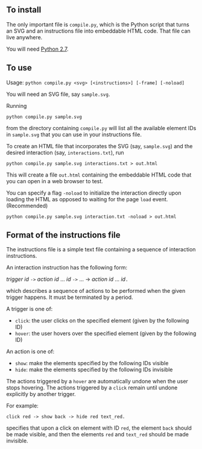 
## To install

The only important file is `compile.py`, which is the Python script
that turns an SVG and an instructions file into embeddable HTML
code. That file can live anywhere.

You will need [Python 2.7](https://www.python.org/downloads/).


## To use

Usage: `python compile.py <svg> [<instructions>] [-frame] [-noload]`

You will need an SVG file, say `sample.svg`.

Running 

  `python compile.py sample.svg` 

from the directory containing `compile.py` will list all the
available element IDs in `sample.svg` that you can use in your
instructions file. 

To create an HTML file that incorporates the SVG (say, `sample.svg`)
and the desired interaction (say, `interactions.txt`), run 

  `python compile.py sample.svg interactions.txt > out.html`

This will create a file `out.html` containing the embeddable HTML code
that you can open in a web browser to test. 

You can specify a flag `-noload` to initialize the interaction
directly upon loading the HTML as opposed to waiting for the page
`load` event. (Recommended)

  `python compile.py sample.svg interaction.txt -noload > out.html`


## Format of the instructions file

The instructions file is a simple text file containing a sequence of
interaction instructions. 

An interaction instruction has the following form:

   _trigger_ _id_ `->` _action_ _id_ ... _id_ `->` ... -> _action_ _id_ ... _id_`.`

which describes a sequence of actions to be performed when the given
trigger happens. It must be terminated by a period.

A trigger is one of:
* `click`: the user clicks on the specified element (given by the
following ID)
* `hover`: the user hovers over the specified element (given by the
following ID)

An action is one of:
* `show`: make the elements specified by the following IDs visible
* `hide`: make the elements specified by the following IDs invisible

The actions triggered by a `hover` are automatically undone when the
user stops hovering. The actions triggered by a `click` remain until
undone explicitly by another trigger.

For example:

   `click red -> show back -> hide red text_red.`

specifies that upon a click on element with ID `red`, the element
`back` should be made visible, and then the elements `red` and
`text_red` should be made invisible.
